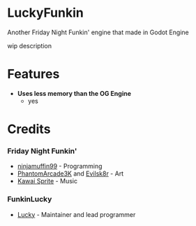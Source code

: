 # LuckyFunkin
Another Friday Night Funkin' engine that made in Godot Engine

wip description

# Features

 - **Uses less memory than the OG Engine**
	 - yes

# Credits
### Friday Night Funkin'
 - [ninjamuffin99](https://twitter.com/ninja_muffin99) - Programming
 - [PhantomArcade3K](https://twitter.com/phantomarcade3k) and [Evilsk8r](https://twitter.com/evilsk8r) - Art
 - [Kawai Sprite](https://twitter.com/kawaisprite) - Music

### FunkinLucky
- [Lucky](https://twitter.com/Luckysy_) - Maintainer and lead programmer
